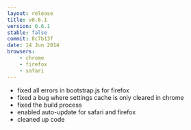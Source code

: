```yaml
---
layout: release
title: v0.6.1
version: 0.6.1
stable: false
commit: 8c7b13f
date: 14 Jun 2014
browsers:
    - chrome
    - firefox
    - safari
---
```


- fixed all errors in bootstrap.js for firefox
- fixed a bug where settings cache is only cleared in chrome
- fixed the build process
- enabled auto-update for safari and firefox
- cleaned up code

